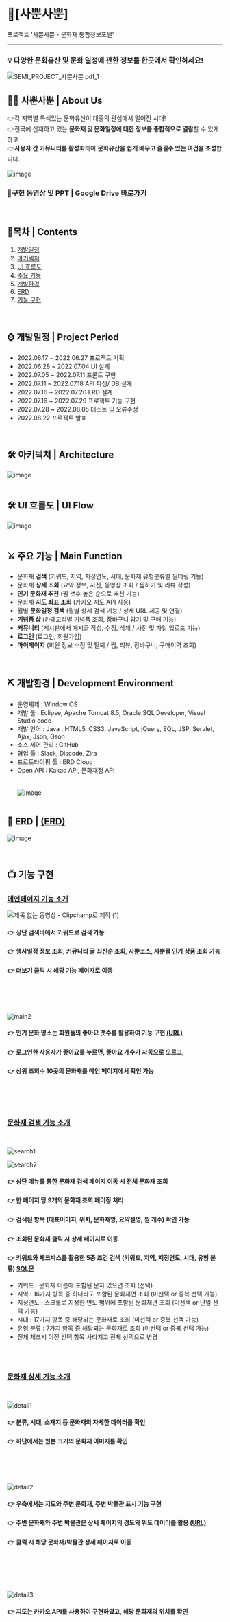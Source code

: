 # :footprints:[사뿐사뿐]
프로젝트 '사뿐사뿐 - 문화재 통합정보포털'
<hr>

### :bulb:  다양한 문화유산 및 문화 일정에 관한 정보를 한곳에서 확인하세요!
![SEMI_PROJECT_사뿐사뿐 pdf_1](https://user-images.githubusercontent.com/110010716/221620228-998682fa-87b6-4325-ace4-9254d18121b0.png)



## :running_woman: 사뿐사뿐 | About Us
👉각 지역별 특색있는 문화유산이 대중의 관심에서 멀어진 시대!<br>
👉전국에 산재하고 있는 <b>문화재 및 문화일정에 대한 정보를 종합적으로 열람</b>할 수 있게하고<br>
👉<b>사용자 간 커뮤니티를 활성화</b>하여 <b>문화유산을 쉽게 배우고 즐길수 있는 여건을 조성</b>합니다.<br>
<br>
![image](https://user-images.githubusercontent.com/110010716/221626536-82c4d5d7-6f03-493d-89b7-cbf0b36d034b.png)

### :movie_camera:구현 동영상 및 PPT | Google Drive [바로가기](https://drive.google.com/drive/folders/1RdLfbwmSQiJUSqqcsab5JzN1wkyX2W7k?usp=sharing)

<br>

## 🔭목차 | Contents
1. [개발일정](#-개발일정--project-period)
2. [아키텍쳐](#-아키텍쳐--architecture)
3. [UI 흐름도](#-UI-흐름도--UI-Flow)
4. [주요 기능](#-주요-기능--Main-Function)
5. [개발환경](#-개발환경--development-environment)
6. [ERD](#-erd--ERD)
7. [기능 구현](#-기능-구현)


<br>


## ⌚ 개발일정 | Project Period
- 2022.06.17 ~ 2022.06.27 프로젝트 기획<br>
- 2022.06.28 ~ 2022.07.04 UI 설계<br>
- 2022.07.05 ~ 2022.07.11 프론트 구현<br>
- 2022.07.11 ~ 2022.07.18 API 파싱/ DB 설계<br>
- 2022.07.16 ~ 2022.07.20 ERD 설계<br>
- 2022.07.16 ~ 2022.07.29 프로젝트 기능 구현<br>
- 2022.07.28 ~ 2022.08.05 테스트 및 오류수정<br> 
- 2022.08.22 프로젝트 발표<br>

<br>



## 🛠 아키텍쳐 | Architecture
![image](https://user-images.githubusercontent.com/110010716/221781853-31f0b14e-098e-4aa7-a3a5-07dcd33af443.png)
  <br>
  <br>
  
## 🛠 UI 흐름도 | UI Flow
![image](https://user-images.githubusercontent.com/110010716/221782464-b26250aa-c060-4891-bf9b-a7e3a72ff75f.png)
  <br>
  <br>

## ⚔ 주요 기능 | Main Function
### 
- 문화재 <b>검색</b> (키워드, 지역, 지정연도, 시대, 문화재 유형분류별 필터링 기능)<br>
- 문화재 <b>상세 조회</b> (요약 정보, 사진, 동영상 조회 / 찜하기 및 리뷰 작성)<br>
- <b>인기 문화재 추천</b> (찜 갯수 높은 순으로 추천 기능)<br>
- 문화재 <b>지도 좌표 조회</b> (카카오 지도 API 사용)<br>
- 월별 <b>문화일정 검색</b> (월별 상세 검색 기능 / 상세 URL 제공 및 연결)<br>
- <b>기념품 샵</b> (카테고리별 기념품 조회, 장바구니 담기 및 구매 기능)<br>
- <b>커뮤니티</b> (게시판에서 게시글 작성, 수정, 삭제 / 사진 및 파일 업로드 기능)<br>
- <b>로그인 </b> (로그인, 회원가입)<br>
- <b>마이페이지</b> (회원 정보 수정 및 탈퇴 / 찜, 리뷰, 장바구니, 구매이력 조회)<br>
  <br>
  <br>

## ⛏ 개발환경 | Development Environment 
- 운영체제 : Window OS<br>
- 개발 툴 : Eclipse, Apache Tomcat 8.5, Oracle SQL Developer, Visual Studio code<br>
- 개발 언어 : Java , HTML5, CSS3, JavaScript, jQuery, SQL, JSP, Servlet, Ajax, Json, Gson<br>
- 소스 제어 관리 : GitHub<br>
- 협업 툴 : Slack, Discode, Zira<br>
- 프로토타이핑 툴 : ERD Cloud<br>
- Open API : Kakao API, 문화재청 API<br>
  <br>
  <br>
![image](https://user-images.githubusercontent.com/110010716/221635450-09d8d5d0-2c44-4e70-a215-85c744c7cdfc.png)
  <br>
  <br>




## 🔑 ERD | <a href="https://github.com/Jungsuah/SEMI_PROJECT_/commit/87cb735b2fd1da0583f5f9cf440c47543204a569">(ERD)</a>

![image](https://user-images.githubusercontent.com/110010716/221628382-92f235c4-8dee-4d9e-932e-9d8dadb979dc.png)

<br>

## :tv: 기능 구현

### <a href="https://github.com/Jungsuah/SEMI_PROJECT_/tree/main/SEMI_PROJECT_%EC%82%AC%EB%BF%90%EC%82%AC%EB%BF%90_Spring/SEMI_PROJECT_%EC%82%AC%EB%BF%90%EC%82%AC%EB%BF%90_Spring/src/main/java/semi/heritage/heritageInfo">메인페이지 기능 소개</a>

![제목 없는 동영상 - Clipchamp로 제작 (1)](https://user-images.githubusercontent.com/110010716/222113612-2851d10e-c4ac-4db9-a8e5-c6ecfa06907d.gif)
<br>
#### 👉 상단 검색바에서 키워드로 검색 가능 
#### 👉 행사일정 정보 조회, 커뮤니티 글 최신순 조회, 사뿐코스, 사뿐몰 인기 상품 조회 가능
#### 👉 더보기 클릭 시 해당 기능 페이지로 이동 <br><br>
<br>
<br>

![main2](https://user-images.githubusercontent.com/101553623/221747721-bbd3eb28-9226-4251-b0cb-728d30204c19.gif)
<br>

#### 👉 인기 문화 명소는 회원들의 좋아요 갯수를 활용하여 기능 구현 <a href="https://github.com/Jungsuah/SEMI_PROJECT_/blob/main/SEMI_PROJECT_%EC%82%AC%EB%BF%90%EC%82%AC%EB%BF%90_Spring/SEMI_PROJECT_%EC%82%AC%EB%BF%90%EC%82%AC%EB%BF%90_Spring/src/main/java/semi/heritage/heritageInfo/dao/HeritageDao.java">(URL)</a>
#### 👉 로그인한 사용자가 좋아요를 누르면, 좋아요 개수가 자동으로 오르고,
#### 👉 상위 조회수 10곳의 문화재를 메인 페이지에서 확인 가능 <br><br>
<br>
<br>

### <a href="[https://github.com/kyungseopk1m/project-semi/blob/master/00_K_Heritage/src/main/java/cultureController/CultureServlet.java](https://github.com/Jungsuah/SEMI_PROJECT_/blob/main/SEMI_PROJECT_%EC%82%AC%EB%BF%90%EC%82%AC%EB%BF%90_Spring/SEMI_PROJECT_%EC%82%AC%EB%BF%90%EC%82%AC%EB%BF%90_Spring/src/main/java/semi/heritage/heritageInfo/controller/HeritageListServlet.java)">문화재 검색 기능 소개</a>
<br>

![search1](https://user-images.githubusercontent.com/101553623/221748602-eb4129c8-b825-43e0-89fb-d42d9cac7914.gif)
<br>

![search2](https://user-images.githubusercontent.com/101553623/221749046-b7958642-22fa-42df-aadc-55c7e966b0d2.gif)
<br>

#### 👉 상단 메뉴를 통한 문화재 검색 페이지 이동 시 전체 문화재 조회 
#### 👉 한 페이지 당 9개의 문화재 조회 페이징 처리 
#### 👉 검색된 항목 (대표이미지, 위치, 문화재명, 요약설명, 찜 개수) 확인 가능
#### 👉 조회된 문화재 클릭 시 상세 페이지로 이동
#### 👉 키워드와 체크박스를 활용한 5중 조건 검색 (키워드, 지역, 지정연도, 시대, 유형 분류)  <a href="https://github.com/Jungsuah/SEMI_PROJECT_/blob/main/SEMI_PROJECT_%EC%82%AC%EB%BF%90%EC%82%AC%EB%BF%90_Spring/SEMI_PROJECT_%EC%82%AC%EB%BF%90%EC%82%AC%EB%BF%90_Spring/src/main/java/semi/heritage/heritageInfo/dao/HeritageDao.java">SQL문</a>
- 키워드 : 문화재 이름에 포함된 문자 있으면 조회 (선택)
- 지역 : 16가지 항목 중 하나라도 포함된 문화재면 조회 (미선택 or 중복 선택 가능)
- 지정연도 : 스크롤로 지정한 연도 범위에 포함된 문화재면 조회 (미선택 or 단일 선택 가능)
- 시대 : 17가지 항목 중 해당되는 문화재로 조회 (미선택 or 중복 선택 가능)
- 유형 분류 : 7가지 항목 중 해당되는 문화재로 조회 (미선택 or 중복 선택 가능)
- 전체 체크시 이전 선택 항목 사라지고 전체 선택으로 변경
<br>
<br>

### <a href="https://github.com/Jungsuah/SEMI_PROJECT_/blob/main/SEMI_PROJECT_%EC%82%AC%EB%BF%90%EC%82%AC%EB%BF%90_Spring/SEMI_PROJECT_%EC%82%AC%EB%BF%90%EC%82%AC%EB%BF%90_Spring/src/main/java/semi/heritage/heritageInfo/controller/HeritageDetailServlet.java">문화재 상세 기능 소개</a>
<br>

![detail1](https://user-images.githubusercontent.com/101553623/221749389-65e90818-a3d1-4034-8c7e-f38ebb470808.gif)
<br>

#### 👉 분류, 시대, 소재지 등 문화재의 자세한 데이터를 확인
#### 👉 하단에서는 원본 크기의 문화재 이미지를 확인
<br>
<br>
<br>
  
![detail2](https://user-images.githubusercontent.com/101553623/221750492-8035884e-2611-455c-b928-ada5cb7a6a25.gif)
<br>
  
#### 👉 우측에서는 지도와 주변 문화재, 주변 박물관 표시 기능 구현
#### 👉 주변 문화재와 주변 박물관은 상세 페이지의 경도와 위도 데이터를 활용 <a href="https://github.com/kyungseopk1m/project-semi/blob/master/00_K_Heritage/src/main/java/culture/CultureDIDao.java">(URL)</a>
#### 👉 클릭 시 해당 문화재/박물관 상세 페이지로 이동 <br><br>
<br>
<br>
<br>

![detail3](https://user-images.githubusercontent.com/101553623/221750839-e0727128-4c87-4dc9-9842-1198e34ca43b.gif)
<br>

#### 👉 지도는 카카오 API를 사용하여 구현하였고, 해당 문화재의 위치를 확인 <br><br>
<br>
<br>




